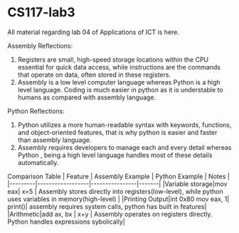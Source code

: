 # CS117-lab3
All material regarding lab 04 of Applications of ICT is here.


Assembly Reflections:
1. Registers are small, high-speed storage locations within the CPU essential for quick data access, while instructions are the commands that operate on data, often stored in these registers.
2. Assembly is a low level computer language whereas Python is a high level language. Coding is much easier in python as it is understable to humans as compared with assembly language.



Python Reflections:
1. Python utilizes a more human-readable syntax with keywords, functions, and object-oriented features, that is why python is easier and faster than assembly language.
2. Assembly requires developers to manage each and every detail whereas Python , being a high level language handles most of these details automatically.


Comparison Table
  | Feature | Assembly Example | Python Example | Notes |
  |---------|------------------|----------------|-------|
  |Variable storage|mov eax| x=5 | Assembly stores directly into registers(low-level), while python uses variables in memory(high-level) |
  |Printing Output|int 0x80 mov eax, 1| print()| assembly requires system calls, python has built in features|
  |Arithmetic|add ax, bx | x+y | Assembly operates on registers directly. Python handles expressions sybolically|
